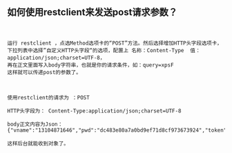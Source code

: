 ## 如何使用restclient来发送post请求参数？	

​	

	运行 restclient ，点选Method选项卡的“POST”方法。然后选择增加HTTP头字段选项卡，
	下拉列表中选择”自定义HTTP头字段“的选项，配置上 名称：Content-Type  值：application/json;charset=UTF-8，
	再在正文里面写入body字符串，也就是你的请求条件，如：query=xpsF
	这样就可以传递post的参数了。



	使用restclient的请求为 ：POST
	
	HTTP头字段为： Content-Type:application/json;charset=UTF-8
	
	body正文内容为Json：{"vname":"13104871646","pwd":"dc483e80a7a0bd9ef71d8cf973673924","token":"abff7e53d00791c340a17fa80c76075f","tt":"1522737531.9297","vcode":"hqxe"}
	
	这样后台就能收到对象了。